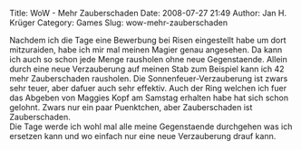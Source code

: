 Title: WoW - Mehr Zauberschaden
Date: 2008-07-27 21:49
Author: Jan H. Krüger
Category: Games
Slug: wow-mehr-zauberschaden

Nachdem ich die Tage eine Bewerbung bei Risen eingestellt habe um dort
mitzuraiden, habe ich mir mal meinen Magier genau angesehen. Da kann ich
auch so schon jede Menge rausholen ohne neue Gegenstaende. Allein durch
eine neue Verzauberung auf meinen Stab zum Beispiel kann ich 42 mehr
Zauberschaden rausholen. Die Sonnenfeuer-Verzauberung ist zwars sehr
teuer, aber dafuer auch sehr effektiv. Auch der Ring welchen ich fuer
das Abgeben von Maggies Kopf am Samstag erhalten habe hat sich schon
gelohnt. Zwars nur ein paar Puenktchen, aber Zauberschaden ist
Zauberschaden.  
Die Tage werde ich wohl mal alle meine Gegenstaende durchgehen was ich
ersetzen kann und wo einfach nur eine neue Verzauberung drauf kann.
